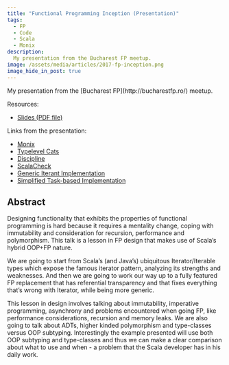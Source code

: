 ```yaml
---
title: "Functional Programming Inception (Presentation)"
tags:
  - FP
  - Code
  - Scala
  - Monix
description:
  My presentation from the Bucharest FP meetup.
image: /assets/media/articles/2017-fp-inception.png
image_hide_in_post: true
---
```


<script async class="speakerdeck-embed" data-id="ed894a1f20a141bab121d83d1fa54b68" data-ratio="1.33333333333333" src="//speakerdeck.com/assets/embed.js"></script>

<p class="intro" markdown='1'>
  My presentation from the [Bucharest FP](http://bucharestfp.ro/) meetup.
</p>

Resources:

- [Slides (PDF file)](/assets/pdfs/FP-Inception-Bucharest.pdf)

Links from the presentation:

- [Monix](https://monix.io)
- [Typelevel Cats](http://typelevel.org/cats/)
- [Discipline](https://github.com/typelevel/discipline)
- [ScalaCheck](https://www.scalacheck.org/)
- [Generic Iterant Implementation](https://github.com/monix/monix/pull/280)
- [Simplified Task-based Implementation](https://github.com/monix/monix/pull/331)

## Abstract

Designing functionality that exhibits the properties of functional
programming is hard because it requires a mentality change, coping
with immutability and consideration for recursion, performance and
polymorphism. This talk is a lesson in FP design that makes use of
Scala’s hybrid OOP+FP nature.

We are going to start from Scala’s (and Java’s) ubiquitous
Iterator/Iterable types which expose the famous iterator pattern,
analyzing its strengths and weaknesses. And then we are going to work
our way up to a fully featured FP replacement that has referential
transparency and that fixes everything that’s wrong with Iterator,
while being more generic.

This lesson in design involves talking about immutability, imperative
programming, asynchrony and problems encountered when going FP, like
performance considerations, recursion and memory leaks. We are also
going to talk about ADTs, higher kinded polymorphism and type-classes
versus OOP subtyping. Interestingly the example presented will use
both OOP subtyping and type-classes and thus we can make a clear
comparison about what to use and when - a problem that the Scala
developer has in his daily work.
